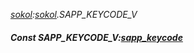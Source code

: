 _[sokol](../../modules/sokol/sokol-module.md):[sokol](../../modules/sokol/sokol-module.md).SAPP\_KEYCODE\_V_
##### Const SAPP\_KEYCODE\_V:[sapp_keycode](../../modules/sokol/sokol-sapp_keycode.md)
